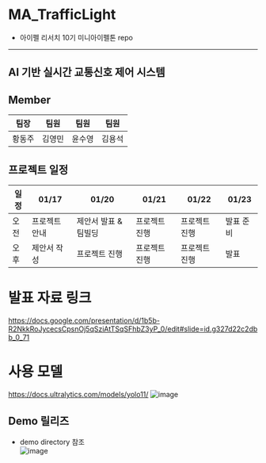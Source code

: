# MA_TrafficLight
- 아이펠 리서치 10기 미니아이펠톤 repo 
---
## AI 기반 실시간 교통신호 제어 시스템
## Member
|팀장|팀원|팀원|팀원|  
|:----:|:---:|:-----:|:---:|  
|황동주|김영민|윤수영|김용석|  

## 프로젝트 일정    
| 일정 | 01/17 | 01/20 | 01/21 | 01/22 | 01/23 |
| --- | --- | --- | --- | --- | --- |
| 오전 | 프로젝트 안내 | 제안서 발표 & 팀빌딩 | 프로젝트 진행 | 프로젝트 진행 | 발표 준비 |
| 오후 | 제안서 작성 | 프로젝트 진행 | 프로젝트 진행 | 프로젝트 진행 | 발표 |

# 발표 자료 링크
https://docs.google.com/presentation/d/1b5b-R2NkkRoJycecsCpsnOj5qSziAtTSqSFhbZ3yP_0/edit#slide=id.g327d22c2dbb_0_71

# 사용 모델
https://docs.ultralytics.com/models/yolo11/
![image](https://github.com/user-attachments/assets/a75db245-7071-4c2b-930c-15c4427db2b5)

## Demo 릴리즈
- demo directory 참조  
![image](https://github.com/user-attachments/assets/a5daea09-07fa-4d11-b4d5-3435618cb4c3)

